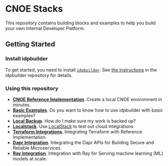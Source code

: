 # CNOE Stacks

This repository contains building blocks and examples to help you build your own Internal Developer Platform.

## Getting Started

### Install idpbuilder

To get started, you need to install [`idpbuilder`](https://github.com/cnoe-io/idpbuilder).
See [the instructions](https://github.com/cnoe-io/idpbuilder?tab=readme-ov-file#getting-started) in the idpbuilder repository for details.

### Using this repository

- **[CNOE Reference Implementation](./ref-implementation)**. Create a local CNOE environment in minutes. 
- **[Basic Examples](./basic)**. Do you want to know how to use idpbuilder with basic examples?
- **[Local Backup](./local-backup)**. How do I make sure my work is backed up?
- **[Localstack](./localstack-integration)**. Use [LocalStack](https://github.com/localstack/localstack) to test out cloud integrations.
- **[Terraform Integrations](./terraform-integrations)**. Integrating Terraform with Reference Implementation.
- **[Dapr Integration](./dapr-integration)**. Integrating the Dapr APIs for Building Secure and Reliable Microservices.
- **[Ray Integration](./ray-integration/)**. Integration with Ray for Serving machine learning (ML) models at scale.

